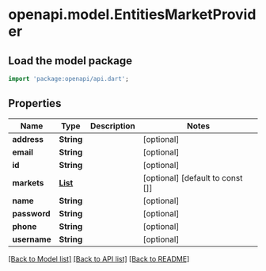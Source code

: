 # openapi.model.EntitiesMarketProvider

## Load the model package
```dart
import 'package:openapi/api.dart';
```

## Properties
Name | Type | Description | Notes
------------ | ------------- | ------------- | -------------
**address** | **String** |  | [optional] 
**email** | **String** |  | [optional] 
**id** | **String** |  | [optional] 
**markets** | [**List<EntitiesMarket>**](EntitiesMarket.md) |  | [optional] [default to const []]
**name** | **String** |  | [optional] 
**password** | **String** |  | [optional] 
**phone** | **String** |  | [optional] 
**username** | **String** |  | [optional] 

[[Back to Model list]](../README.md#documentation-for-models) [[Back to API list]](../README.md#documentation-for-api-endpoints) [[Back to README]](../README.md)


